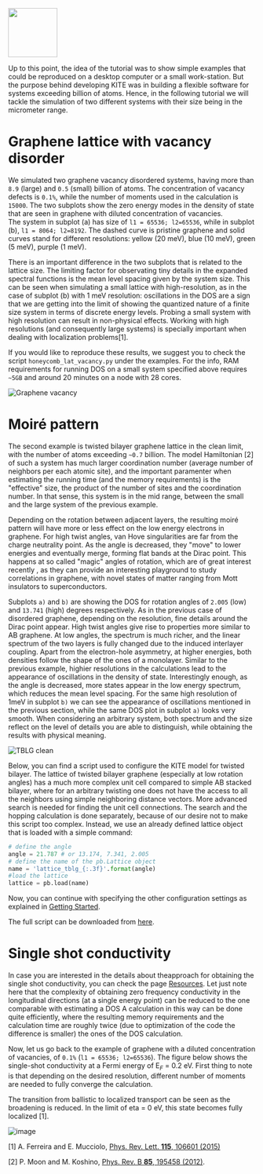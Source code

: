 

<img src=https://user-images.githubusercontent.com/39924384/41094707-9e4ead6e-6a25-11e8-9e16-070a3236c8da.png width="100">

Up to this point, the idea of the tutorial was to show simple examples that could be reproduced on a desktop computer or a small work-station. But the purpose behind developing KITE was in building a flexible software for systems exceeding billion of atoms. Hence, in the following tutorial we will tackle the simulation of two different systems with their size being in the micrometer range.

# Graphene lattice with vacancy disorder
We simulated two graphene vacancy disordered systems, having more than ```8.9``` (large) and ```0.5``` (small) billion of atoms. The concentration of vacancy defects is ```0.1%```, while the number of moments used in the calculation is ```15000```. The two subplots show the zero energy modes in the density of state that are seen in graphene with diluted concentration of vacancies.  
The system in subplot  (a) has size of ```l1 = 65536; l2=65536```, while in  subplot (b),  ```l1 = 8064; l2=8192```. The dashed curve is pristine graphene and solid curves stand for different resolutions: yellow (20 meV), blue (10 meV), green (5 meV), purple (1 meV).


There is an important difference in the two subplots that is related to the lattice size. The limiting factor for observating tiny details in the expanded spectral functions is the mean level spacing given by the system size. This can be seen when simulating a small lattice with high-resolution, as in the case of subplot (b) with 1 meV resolution: oscillations in the DOS are a sign that we are getting into the limit of showing the quantized nature of a finite size system in terms of discrete energy levels. Probing a small system with high resolution can result in non-physical effects. Working with high resolutions (and consequently large systems) is specially important when dealing with localization problems[1].

If you would like to reproduce these results, we suggest you to check the script ```honeycomb_lat_vacancy.py``` under the examples. For the info, RAM requirements for running DOS on a small system specified above requires ```~5GB``` and around 20 minutes on a node with 28 cores.

![Graphene vacancy](https://user-images.githubusercontent.com/39924384/41244063-ddf1db3e-6d9b-11e8-8950-9b48cf7477a7.png)


# Moiré pattern
The second example is twisted bilayer graphene lattice in the clean limit, with the number of atoms exceeding ```~0.7``` billion. The model Hamiltonian [2] of such a system has much larger coordination number (average number of neighbors per each atomic site), and the important paramenter when estimating the running time (and the memory requirements) is the "effective" size, the product of the number of sites and the coordination number. In that sense, this system is in the mid range, between the small and the large system of the previous example.

Depending on the rotation between adjacent layers, the resulting moiré pattern will have more or less effect on the low energy electrons in graphene. For high twist angles, van Hove singularities are far from the charge neutrality point. As the angle is decreased, they "move" to lower energies and eventually merge, forming flat bands at the Dirac point. This happens at so called "magic" angles of rotation, which are  of great interest recently , as they can provide an interesting playground to study correlations in graphene, with novel states of matter ranging from Mott insulators to superconductors.

Subplots ```a)``` and ```b)``` are showing the DOS for rotation angles of ```2.005``` (low) and ```13.741``` (high) degrees respectively. As in the previous case of disordered graphene, depending on the resolution, fine details around the Dirac point appear. High twist angles give rise to properties more similar to AB graphene. At low angles, the spectrum is much richer, and the linear spectrum of the two layers is fully changed due to the induced interlayer coupling. Apart from the electron-hole asymmetry, at higher energies, both densities follow the shape of the ones of a monolayer. Similar to the previous example, highier resolutions in the calculations lead to the appearance of oscillations in the density of state. Interestingly enough, as the angle is decreased, more states appear in the low energy spectrum, which reduces the mean level spacing. For the same high resolution of 1meV in subplot ```b)``` we can see the appearance of oscillations mentioned in the previous section, while the same DOS plot in subplot ```a)``` looks very smooth. When considering an arbitrary system, both spectrum and the size reflect on the level of details you are able to distinguish, while obtaining the results with physical meaning.

![TBLG clean](https://user-images.githubusercontent.com/39924384/41244098-f6858182-6d9b-11e8-901e-ebe2a8a9e8f8.png)


Below, you can find a script used to configure the KITE model for twisted bilayer.
The lattice of twisted bilayer graphene (especially at low rotation angles) has a much more complex unit cell compared to simple AB stacked bilayer, where for an arbitrary twisting one does not have the access to all the neighbors using  simple neighboring distance vectors. More advanced search is needed for finding the unit cell connections. The search and the hopping calculation is done separately, because of our desire not to make this script too complex. Instead, we use an already defined lattice object that is loaded with a simple command:

```python
# define the angle
angle = 21.787 # or 13.174, 7.341, 2.005
# define the name of the pb.Lattice object
name = 'lattice_tblg_{:.3f}'.format(angle)
#load the lattice
lattice = pb.load(name)
```

Now, you can continue with specifying the other configuration settings as explained in [Getting Started](https://quantum-kite.com/category/getting-started/).

The full script can be downloaded from [here](https://gist.github.com/quantum-kite/eeb25b4f3bd4756763259764ff67d87b).

# Single shot conductivity

In case you are interested in the details about theapproach for obtaining the single shot conductivity,  you can check the page [Resources](http://quantum-kite.com/resources/). Let  just note here that the complexity of obtaining zero frequency conductivity in the longitudinal directions (at a single energy point) can be reduced to the one comparable with estimating a DOS  A calculation in this way can be done quite efficiently, where the resulting memory requirements and the calculation time are roughly twice (due to optimization of the code the difference is smaller) the ones of the DOS calculation.

Now, let us go back to the example of graphene with a diluted concentration of vacancies,  of ```0.1%```  (```l1 = 65536; l2=65536```). The figure below shows the single-shot conductivity at a Fermi energy of E$_F$ = 0.2 eV. First thing to note is that depending on the desired resolution, different number of moments are needed to fully converge the calculation.

The transition from ballistic to localized transport can be seen as the broadening is reduced. In the limit of eta = 0 eV, this state becomes fully localized [1]. 

![image](https://user-images.githubusercontent.com/39924384/41244037-cd3710c0-6d9b-11e8-81dc-5d01ee588a1c.png)

[1] A. Ferreira and E. Mucciolo, [Phys. Rev. Lett. **115**, 106601 (2015)](https://link.aps.org/doi/10.1103/PhysRevLett.115.106601)

[2] P. Moon and M. Koshino, [Phys. Rev. B **85**, 195458 (2012)](https://link.aps.org/doi/10.1103/PhysRevB.85.195458).
